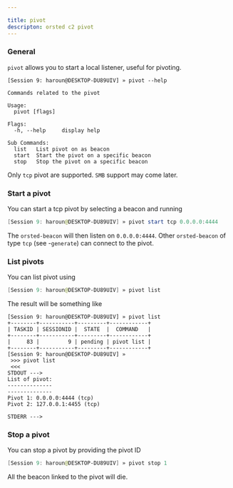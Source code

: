 ```yaml
---

title: pivot
descripton: orsted c2 pivot
---
```


### General

`pivot` allows you to start a local listener, useful for pivoting.

```
[Session 9: haroun@DESKTOP-DU89UIV] » pivot --help

Commands related to the pivot

Usage:
  pivot [flags]

Flags:
  -h, --help     display help

Sub Commands:
  list   List pivot on as beacon
  start  Start the pivot on a specific beacon
  stop   Stop the pivot on a specific beacon
```

Only `tcp` pivot are supported. `SMB` support may come later.


### Start a pivot

You can start a tcp pivot by selecting a beacon and running

```powershell
[Session 9: haroun@DESKTOP-DU89UIV] » pivot start tcp 0.0.0.0:4444
```

The `orsted-beacon` will then listen on `0.0.0.0:4444`. Other `orsted-beacon` of type `tcp` (see -`generate`) can connect to the pivot.

### List pivots

You can list pivot using

```powershell
[Session 9: haroun@DESKTOP-DU89UIV] » pivot list
```

The result will be something like

```
[Session 9: haroun@DESKTOP-DU89UIV] » pivot list
+--------+-----------+---------+------------+
| TASKID | SESSIONID |  STATE  |  COMMAND   |
+--------+-----------+---------+------------+
|     83 |         9 | pending | pivot list |
+--------+-----------+---------+------------+
[Session 9: haroun@DESKTOP-DU89UIV] »
 >>> pivot list
 <<<
STDOUT --->
List of pivot:
--------------
--------------
Pivot 1: 0.0.0.0:4444 (tcp)
Pivot 2: 127.0.0.1:4455 (tcp)

STDERR --->

```

### Stop a pivot

You can stop a pivot by providing the pivot ID

```powershell
[Session 9: haroun@DESKTOP-DU89UIV] » pivot stop 1
```

All the beacon linked to the pivot will die.
